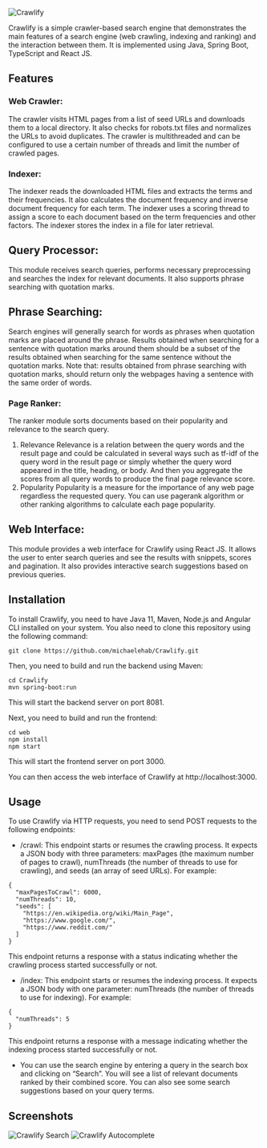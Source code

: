 ![Crawlify](https://user-images.githubusercontent.com/29122581/231251576-d5e0b63d-ba09-4ba7-9c5f-806985578363.png)

Crawlify is a simple crawler-based search engine that demonstrates the main features of a search engine (web crawling, indexing and ranking) and the interaction between them. It is implemented using Java, Spring Boot, TypeScript and React JS.

## Features

### Web Crawler:

The crawler visits HTML pages from a list of seed URLs and downloads them to a local directory. It also checks for robots.txt files and normalizes the URLs to avoid duplicates. The crawler is multithreaded and can be configured to use a certain number of threads and limit the number of crawled pages.

### Indexer:

The indexer reads the downloaded HTML files and extracts the terms and their frequencies. It also calculates the document frequency and inverse document frequency for each term. The indexer uses a scoring thread to assign a score to each document based on the term frequencies and other factors. The indexer stores the index in a file for later retrieval.

## Query Processor:

This module receives search queries, performs necessary preprocessing and searches the index for relevant documents. It also supports phrase searching with quotation marks.

## Phrase Searching:

Search engines will generally search for words as phrases when quotation marks are placed around the
phrase. Results obtained when searching for a sentence with quotation marks around them should be a subset of the results obtained when searching for the same sentence without the quotation marks.
Note that: results obtained from phrase searching with quotation marks, should return only the webpages
having a sentence with the same order of words.

### Page Ranker:

The ranker module sorts documents based on their popularity and relevance to the search query.

1. Relevance
   Relevance is a relation between the query words and the result page and could be calculated in several
   ways such as tf-idf of the query word in the result page or simply whether the query word appeared in
   the title, heading, or body. And then you aggregate the scores from all query words to produce the final
   page relevance score.
2. Popularity
   Popularity is a measure for the importance of any web page regardless the requested query. You can
   use pagerank algorithm or other ranking algorithms to calculate each page popularity.

## Web Interface:

This module provides a web interface for Crawlify using React JS. It allows the user to enter search queries and see the results with snippets, scores and pagination. It also provides interactive search suggestions based on previous queries.

## Installation

To install Crawlify, you need to have Java 11, Maven, Node.js and Angular CLI installed on your system. You also need to clone this repository using the following command:

```
git clone https://github.com/michaelehab/Crawlify.git
```

Then, you need to build and run the backend using Maven:

```
cd Crawlify
mvn spring-boot:run
```

This will start the backend server on port 8081.

Next, you need to build and run the frontend:

```
cd web
npm install
npm start
```

This will start the frontend server on port 3000.

You can then access the web interface of Crawlify at http://localhost:3000.

## Usage

To use Crawlify via HTTP requests, you need to send POST requests to the following endpoints:

- /crawl: This endpoint starts or resumes the crawling process. It expects a JSON body with three parameters: maxPages (the maximum number of pages to crawl), numThreads (the number of threads to use for crawling), and seeds (an array of seed URLs). For example:

```
{
  "maxPagesToCrawl": 6000,
  "numThreads": 10,
  "seeds": [
    "https://en.wikipedia.org/wiki/Main_Page",
    "https://www.google.com/",
    "https://www.reddit.com/"
  ]
}
```

This endpoint returns a response with a status indicating whether the crawling process started successfully or not.

- /index: This endpoint starts or resumes the indexing process. It expects a JSON body with one parameter: numThreads (the number of threads to use for indexing). For example:

```
{
  "numThreads": 5
}
```

This endpoint returns a response with a message indicating whether the indexing process started successfully or not.

- You can use the search engine by entering a query in the search box and clicking on “Search”. You will see a list of relevant documents ranked by their combined score. You can also see some search suggestions based on your query terms.

## Screenshots
![Crawlify Search](https://github.com/michaelehab/Crawlify/assets/29122581/1377a9bd-22e4-4ee3-b7da-bab6b0119121)
![Crawlify Autocomplete](https://github.com/michaelehab/Crawlify/assets/29122581/ca88691a-a6be-4a7a-89eb-72b2610598df)


